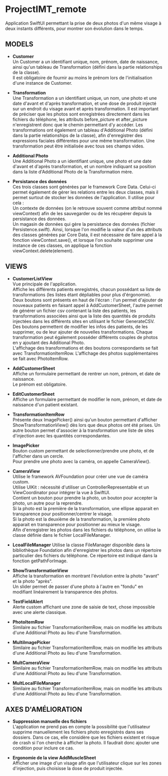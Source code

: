 # ProjectIMT_remote

Application SwiftUI permettant la prise de deux photos d'un même visage à deux instants différents, pour montrer son évolution dans le temps.

## MODELS

* **Customer**  
Un Customer a un identifiant unique, nom, prénom, date de naissance, ainsi qu'un tableau de Transformation (défini dans la partie relationships de la classe).  
Il est obligatoire de fournir au moins le prénom lors de l'initialisation d'une instance de Customer.  
            
* **Transformation**     
Une Transformation a un identifiant unique, un nom, une photo et une date d'avant et d'après transformation, et une dose de produit injecté sur un endroit du visage avant et après transformation. Il est important de préciser que les photos sont enregistrées directement dans les fichiers du téléphone, les attributs before_picture et after_picture n'enregistrent donc que le chemin permettant d'y accéder. Les transformations ont également un tableau d'Additional Photo (défini dans la partie relationships de la classe), afin d'enregistrer des expressions faciales différentes pour une même transformation.
Une transformation peut être initialisée avec tous ses champs vides.  

* **Additional Photo**  
Une Additional Photo a un identifiant unique, une photo et une date d'avant et d'après transformation, et un nombre indiquant sa position dans la liste d'Additional Photo de la Transformation mère. 

* **Persistance des données**  
Ces trois classes sont générées par le framework Core Data. Celui-ci permet également de gérer les relations entre les deux classes, mais il permet surtout de stocker les données de l'application. Il utilise pour cela :  
Un contexte de données (on le retrouve souvent comme attribut nommé viewContext) afin de les sauvegarder ou de les récupérer depuis la persistance des données.  
Un magasin de données qui gère la persistance des données (fichier Persistence.swift).
Ainsi, lorsque l'on modifie la valeur d'un des attributs des classes générées par Core Data, il est nécessaire de faire appel à la fonction viewContext.save(), et lorsque l'on souhaite supprimer une instance de ces classes, on applique la fonction viewContext.delete(element). 



## VIEWS

* **CustomerListView**  
Vue principale de l'application.  
Affiche les différents patients enregistrés, chacun possédant sa liste de transformations (les listes étant dépliables pour plus d'érgonomie).  
Deux boutons sont présents en haut de l'écran : l'un permet d'ajouter de nouveaux patients en faisant appel à AddCustomerSheet, l'autre permet de générer un fichier csv contenant la liste des patients, les transformations associées ainsi que la liste des quantités de produits injectées dans les différents sites en utilisant le fichier GenerateCSV.  
Des boutons permettent de modifier les infos des patients, de les supprimer, ou de leur ajouter de nouvelles transformations. Chaque transformation peut également posséder différents couples de photos en y ajoutant des Additional Photo.  
L'affichage des transformations et des boutons correspondants se fait avec TransformationItemRow. L'affichage des photos supplémentaires se fait avec PhotoItemRow.

* **AddCustomerSheet**  
Affiche un formulaire permettant de rentrer un nom, prénom, et date de naissance.  
Le prénom est obligatoire.  

* **EditCustomerSheet**  
Affiche un formulaire permettant de modifier le nom, prénom, et date de naissance d'un patient existant.  

* **TransformationItemRow**   
Présente deux ImagePicker() ainsi qu'un bouton permettant d'afficher ShowTransformationView() dès lors que deux photos ont été prises. 
Un autre bouton permet d'associer à la transformation une liste de sites d'injection avec les quantités correspondantes.

* **ImagePicker**  
Bouton custom permettant de selectionner/prendre une photo, et de l'afficher dans un cercle.  
Pour prendre une photo avec la caméra, on appelle CameraView().  

* **CameraView**  
Utilise le framework AVFoundation pour créer une vue de caméra custom.  
Utilise UIKit : nécessité d'utiliser un ControllerRepresentable et un ViewCoordinator pour intégrer la vue à SwiftUI.  
Contient un bouton pour prendre la photo, un bouton pour accepter la photo, un autre pour la reprendre.  
Si la photo est la première de la transformation, une ellipse apparait en transparence pour positionner/centrer le visage.  
Si la photo est la deuxième de la transformation, la première photo apparait en transparence pour positionner au mieux le visage.  
Afin d'enregistrer les photos dans les fichiers du téléphone, on utilise la classe définie dans le fichier LocalFileManager.

* **LcoalFileManager**
Utilise la classe FileManager disponible dans la bibliothèque Foundation afin d'enregistrer les photos dans un répertoire particulier des fichiers du téléphone. Ce répertoire est indiqué dans la fonction getPathForImage.

* **ShowTransformationView**  
Affiche la transformation en montrant l'évolution entre la photo "avant" et la photo "après".  
Un slider permet de passer d'une photo à l'autre en "fondu" en modifiant linéairement la transparence des photos. 

* **TextFieldAlert**  
Alerte custom affichant une zone de saisie de text, chose impossible avec une alerte classique.

* **PhotoItemRow**  
Similaire au fichier TransformationItemRow, mais on modifie les attributs d'une Additional Photo au lieu d'une Transformation.

* **MultiImagePicker**  
Similaire au fichier TransformationItemRow, mais on modifie les attributs d'une Additional Photo au lieu d'une Transformation.

* **MultCameraView**  
Similaire au fichier TransformationItemRow, mais on modifie les attributs d'une Additional Photo au lieu d'une Transformation.

* **MultLocalFileManager**  
Similaire au fichier TransformationItemRow, mais on modifie les attributs d'une Additional Photo au lieu d'une Transformation.



## AXES D'AMÉLIORATION

* **Suppression manuelle des fichiers**  
L'application ne prend pas en compte la possibilité que l'utilisateur supprime manuellement les fichiers photo enregistrés dans ses dossiers. Dans ce cas, elle considère que les fichiers existent et risque de crash si l'on cherche à afficher la photo. Il faudrait donc ajouter une condition pour inclure ce cas.

* **Ergonomie de la view AddMuscleSheet**  
Afficher une image d'un visage afin que l'utilisateur clique sur les zones d'injection, puis choisisse la dose de produit injectée.

